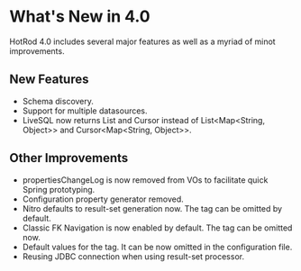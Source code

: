 # What's New in 4.0

HotRod 4.0 includes several major features as well as a myriad of minot improvements.

## New Features

- Schema discovery.
- Support for multiple datasources.
- LiveSQL now returns List<Row> and Cursor<Row> instead of List<Map<String, Object>> and Cursor<Map<String, Object>>.

## Other Improvements

- propertiesChangeLog is now removed from VOs to facilitate quick Spring prototyping.
- Configuration property generator removed.
- Nitro defaults to result-set generation now. The <select-generation> tag can be omitted by default.
- Classic FK Navigation is now enabled by default. The <classic-fk-navigation> tag can be omitted now.
- Default values for the <mappers> tag. It can be now omitted in the configuration file.
- Reusing JDBC connection when using result-set processor.

